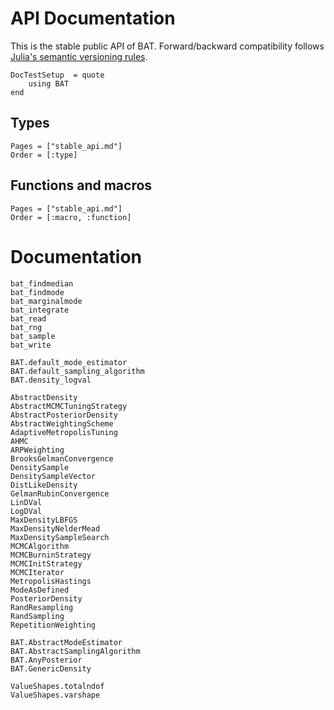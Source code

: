 # API Documentation

This is the stable public API of BAT. Forward/backward compatibility follows
[Julia's semantic versioning rules](https://julialang.github.io/Pkg.jl/v1/compatibility/).


```@meta
DocTestSetup  = quote
    using BAT
end
```

## Types

```@index
Pages = ["stable_api.md"]
Order = [:type]
```

## Functions and macros

```@index
Pages = ["stable_api.md"]
Order = [:macro, :function]
```

# Documentation


```@docs
bat_findmedian
bat_findmode
bat_marginalmode
bat_integrate
bat_read
bat_rng
bat_sample
bat_write

BAT.default_mode_estimator
BAT.default_sampling_algorithm
BAT.density_logval

AbstractDensity
AbstractMCMCTuningStrategy
AbstractPosteriorDensity
AbstractWeightingScheme
AdaptiveMetropolisTuning
AHMC
ARPWeighting
BrooksGelmanConvergence
DensitySample
DensitySampleVector
DistLikeDensity
GelmanRubinConvergence
LinDVal
LogDVal
MaxDensityLBFGS
MaxDensityNelderMead
MaxDensitySampleSearch
MCMCAlgorithm
MCMCBurninStrategy
MCMCInitStrategy
MCMCIterator
MetropolisHastings
ModeAsDefined
PosteriorDensity
RandResampling
RandSampling
RepetitionWeighting

BAT.AbstractModeEstimator
BAT.AbstractSamplingAlgorithm
BAT.AnyPosterior
BAT.GenericDensity

ValueShapes.totalndof
ValueShapes.varshape
```
